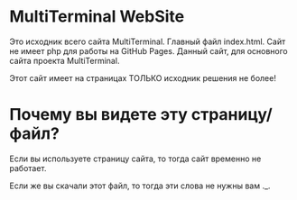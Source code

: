 # MultiTerminal WebSite
Это исходник всего сайта MultiTerminal. Главный файл index.html. Сайт не имеет php для работы на GitHub Pages.
Данный сайт, для основного сайта проекта MultiTerminal.

Этот сайт имеет на страницах ТОЛЬКО исходник решения не более!

# Почему вы видете эту страницу/файл?
Если вы используете страницу сайта, то тогда сайт временно не работает.

Если же вы скачали этот файл, то тогда эти слова не нужны вам ._.
